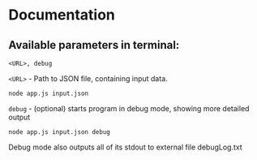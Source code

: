 Documentation
=============

## Available parameters in terminal:
```<URL>, debug```

```<URL>``` - Path to JSON file, containing input data.
```
node app.js input.json
```
```debug``` - (optional) starts program in debug mode, showing more detailed output
```
node app.js input.json debug
```
Debug mode also outputs all of its stdout to external file debugLog.txt
